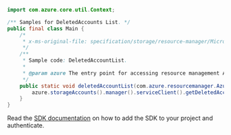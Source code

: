 ```java
import com.azure.core.util.Context;

/** Samples for DeletedAccounts List. */
public final class Main {
    /*
     * x-ms-original-file: specification/storage/resource-manager/Microsoft.Storage/stable/2021-08-01/examples/DeletedAccountList.json
     */
    /**
     * Sample code: DeletedAccountList.
     *
     * @param azure The entry point for accessing resource management APIs in Azure.
     */
    public static void deletedAccountList(com.azure.resourcemanager.AzureResourceManager azure) {
        azure.storageAccounts().manager().serviceClient().getDeletedAccounts().list(Context.NONE);
    }
}
```

Read the [SDK documentation](https://github.com/Azure/azure-sdk-for-java/blob/azure-resourcemanager_2.13.0/sdk/resourcemanager/azure-resourcemanager/README.md) on how to add the SDK to your project and authenticate.

